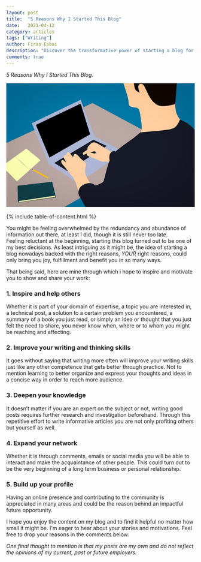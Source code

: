 ```yaml
---
layout: post
title:  "5 Reasons Why I Started This Blog"
date:   2021-04-12
category: articles
tags: ["Writing"]
author: Firas Esbai
description: "Discover the transformative power of starting a blog for the right reasons. Explore my Five personal reasons why i started blogging to help you join the journey"
comments: true
---
```


*5 Reasons Why I Started This Blog.*

![image](/assets/images/articles/3_why_i_started_this_blog.jpg)

{% include table-of-content.html %}

You might be feeling overwhelmed by the redundancy and abundance of information out there, at least I did, though it is still never too late.  
Feeling reluctant at the beginning, starting this blog turned out to be one of my best decisions.
As least intriguing as it might be, the idea of starting a blog nowadays backed with the right reasons, *YOUR* right reasons, could only bring you joy, fulfillment and benefit you in so many ways. 

That being said, here are mine through which i hope to inspire and motivate you to show and share your work: 

### 1. Inspire and help others ###

   Whether it is part of your domain of expertise, a topic you are interested in, a technical post, a solution to a certain problem you encountered, 
   a summary of a book you just read, or simply an idea or thought that you just felt the need to share, you never know when, where or to whom you might 
   be reaching and affecting. 

### 2. Improve your writing and thinking skills ###

   It goes without saying that writing more often will improve your writing skills just like any other competence that gets better through practice. 
   Not to mention learning to better organize and express your thoughts and ideas in a concise way in order to reach more audience.      


### 3. Deepen your knowledge ###

   It doesn’t matter if you are an expert on the subject or not, writing good posts requires further research and investigation beforehand. 
   Through this repetitive effort to write informative articles you are not only profiting others but yourself as well.  

### 4. Expand your network ###

   Whether it is through comments, emails or social media you will be able to interact and make the acquaintance of other people. 
   This could turn out to be the very beginning of a long term business or personal relationship. 

### 5. Build up your profile ###

   Having an online presence and contributing to the community is appreciated in many areas and could be the reason behind an impactful future opportunity. 

I hope you enjoy the content on my blog and to find it helpful no matter how small it might be. I'm eager to hear about your stories and motivations. Feel free to drop your reasons in the comments below. 

*One final thought to mention is that my posts are my own and do not reflect the opinions of my current, past or future employers.* 